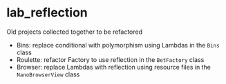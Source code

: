 # lab_reflection

Old projects collected together to be refactored
 * Bins: replace conditional with polymorphism using Lambdas in the `Bins` class
 * Roulette: refactor Factory to use reflection in the `BetFactory` class
 * Browser: replace Lambdas with reflection using resource files in the `NanoBrowserView` class
